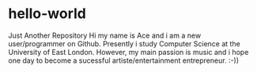 # hello-world
Just Another Repository
Hi my name is Ace and i am a new user/programmer on Github. Presently i study Computer Science at the University of East London. However, my main passion is music and i hope one day to become a sucessful artiste/entertainment entrepreneur. :-))
